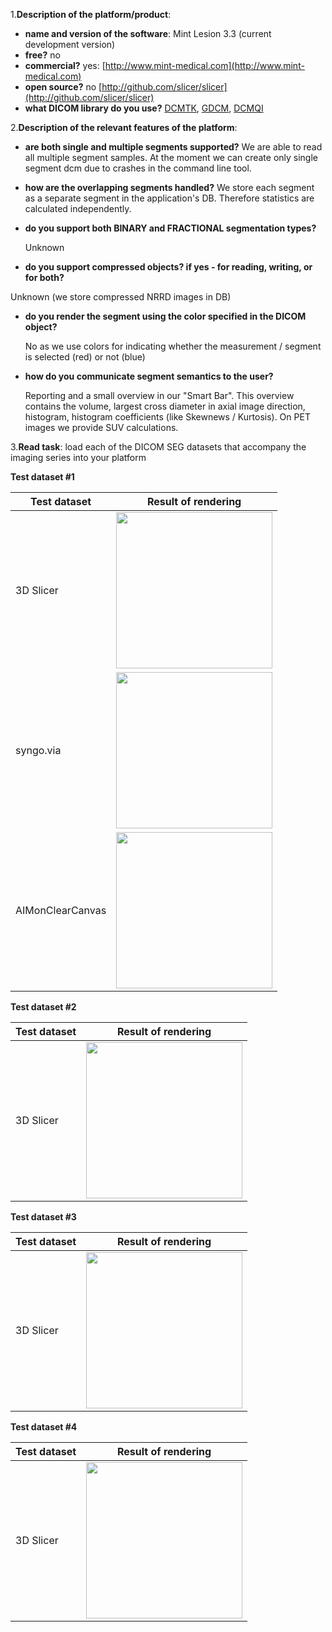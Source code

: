 1.**Description of the platform/product**:

* **name and version of the software**: Mint Lesion 3.3 \(current development version\)
* **free?** no
* **commercial?** yes: [http://www.mint-medical.com](http://www.mint-medical.com)
* **open source?** no [http://github.com/slicer/slicer](http://github.com/slicer/slicer)
* **what DICOM library do you use?** [DCMTK](http://dcmtk.org), [GDCM](http://gdcm.sourceforge.net/), [DCMQI](http://github.com/qiicr/dcmqi)

2.**Description of the relevant features of the platform**:

* **are both single and multiple segments supported?** We are able to read all multiple segment samples. At the moment we can create only single segment dcm due to crashes in the command line tool.
* **how are the overlapping segments handled?** We store each segment as a separate segment in the application's DB. Therefore statistics are calculated independently.
* **do you support both BINARY and FRACTIONAL segmentation types?**

  Unknown

*  **do you support compressed objects? if yes - for reading, writing, or for both?**

  Unknown \(we store compressed NRRD images in DB\)

* **do you render the segment using the color specified in the DICOM object?**

  No as we use colors for indicating whether the measurement / segment is selected \(red\) or not \(blue\)

* **how do you communicate segment semantics to the user?**

  Reporting and a small overview in our "Smart Bar". This overview contains the volume, largest cross diameter in axial image direction, histogram, histogram coefficients \(like Skewnews / Kurtosis\). On PET images we provide SUV calculations.

3.**Read task**: load each of the DICOM SEG datasets that accompany the imaging series into your platform

**Test dataset #1**

| Test dataset | Result of rendering |
| -- | -- |
| 3D Slicer | <img src="../mint/TD1_3DSlicer.png" width=250> |
| syngo.via | <img src="../mint/TD1_syngovia.png" width=250> |
| AIMonClearCanvas| <img src="../mint/TD1_AIMonClearCanvas.png" width=250> |

**Test dataset #2**

| Test dataset | Result of rendering |
| -- | -- |
| 3D Slicer | <img src="../mint/TD2_3DSlicer.png" width=250> |

**Test dataset #3**

| Test dataset | Result of rendering |
| -- | -- |
| 3D Slicer | <img src="../mint/TD3_3DSlicer.png" width=250> |

**Test dataset #4**

| Test dataset | Result of rendering |
| -- | -- |
| 3D Slicer | <img src="../mint/TD4_3DSlicer.png" width=250> |
